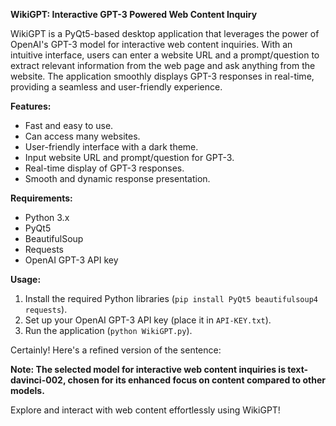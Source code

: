 **WikiGPT: Interactive GPT-3 Powered Web Content Inquiry**

WikiGPT is a PyQt5-based desktop application that leverages the power of OpenAI's GPT-3 model for interactive web content inquiries. With an intuitive interface, users can enter a website URL and a prompt/question to extract relevant information from the web page and ask anything from the website. The application smoothly displays GPT-3 responses in real-time, providing a seamless and user-friendly experience.

**Features:**
- Fast and easy to use.
- Can access many websites.
- User-friendly interface with a dark theme.
- Input website URL and prompt/question for GPT-3.
- Real-time display of GPT-3 responses.
- Smooth and dynamic response presentation.

**Requirements:**
- Python 3.x
- PyQt5
- BeautifulSoup
- Requests
- OpenAI GPT-3 API key

**Usage:**
1. Install the required Python libraries (`pip install PyQt5 beautifulsoup4 requests`).
2. Set up your OpenAI GPT-3 API key (place it in `API-KEY.txt`).
3. Run the application (`python WikiGPT.py`).

Certainly! Here's a refined version of the sentence:

**Note: The selected model for interactive web content inquiries is text-davinci-002, chosen for its enhanced focus on content compared to other models.**

Explore and interact with web content effortlessly using WikiGPT!

